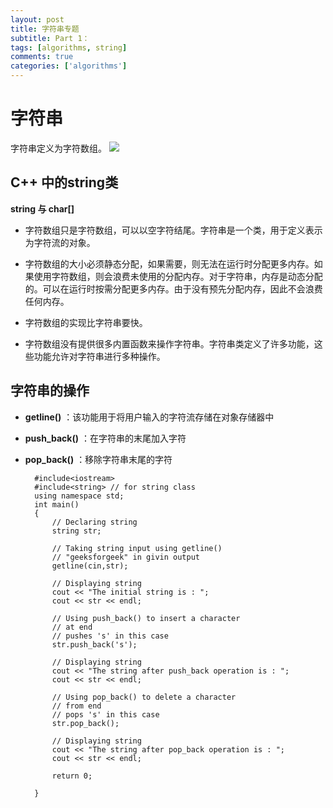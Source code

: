 ```yaml
---
layout: post
title: 字符串专题
subtitle: Part 1：
tags: [algorithms, string]
comments: true
categories: ['algorithms']
---
```


# 字符串


字符串定义为字符数组。
![](https://media.geeksforgeeks.org/wp-content/uploads/finnnal.png)


## C++ 中的string类



**string 与 char[]**


* 字符数组只是字符数组，可以以空字符结尾。字符串是一个类，用于定义表示为字符流的对象。
 

* 字符数组的大小必须静态分配，如果需要，则无法在运行时分配更多内存。如果使用字符数组，则会浪费未使用的分配内存。对于字符串，内存是动态分配的。可以在运行时按需分配更多内存。由于没有预先分配内存，因此不会浪费任何内存。


* 字符数组的实现比字符串要快。
 

* 字符数组没有提供很多内置函数来操作字符串。字符串类定义了许多功能，这些功能允许对字符串进行多种操作。


## 字符串的操作


* **getline()** ：该功能用于将用户输入的字符流存储在对象存储器中

* **push_back()** ：在字符串的末尾加入字符

* **pop_back()** ：移除字符串末尾的字符

  ~~~
    #include<iostream> 
    #include<string> // for string class 
    using namespace std; 
    int main() 
    { 
        // Declaring string 
        string str; 

        // Taking string input using getline() 
        // "geeksforgeek" in givin output 
        getline(cin,str); 

        // Displaying string 
        cout << "The initial string is : "; 
        cout << str << endl; 

        // Using push_back() to insert a character 
        // at end 
        // pushes 's' in this case 
        str.push_back('s'); 

        // Displaying string 
        cout << "The string after push_back operation is : "; 
        cout << str << endl; 

        // Using pop_back() to delete a character 
        // from end 
        // pops 's' in this case 
        str.pop_back(); 

        // Displaying string 
        cout << "The string after pop_back operation is : "; 
        cout << str << endl; 

        return 0; 

    } 
  ~~~

